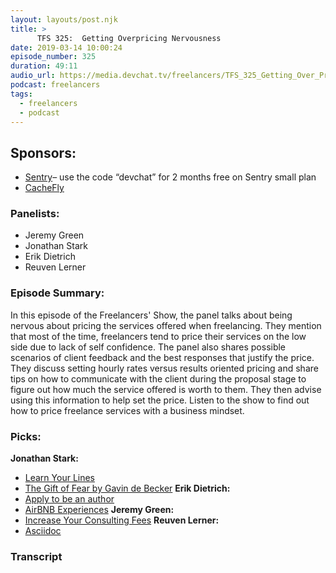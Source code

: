 ```yaml
---
layout: layouts/post.njk
title: >
      TFS 325:  Getting Overpricing Nervousness
date: 2019-03-14 10:00:24
episode_number: 325
duration: 49:11
audio_url: https://media.devchat.tv/freelancers/TFS_325_Getting_Over_Pricing_Nervousness.mp3
podcast: freelancers
tags: 
  - freelancers
  - podcast
---
```


## **Sponsors:**

- [Sentry](http://sentry.io/)– use the code “devchat” for 2 months free&nbsp;on Sentry small plan
- [CacheFly](https://www.cachefly.com/)

### **Panelists:**

- Jeremy Green
- Jonathan Stark
- Erik Dietrich
- Reuven Lerner

### **Episode Summary:**
In this episode of the Freelancers' Show, the panel talks about being nervous about pricing the services offered when freelancing. They mention that most of the time, freelancers tend to price their services on the low side due to lack of self confidence. The panel also shares possible scenarios of client feedback and the best responses that justify the price. They discuss setting hourly rates versus results oriented pricing and share tips on how to communicate with the client during the proposal stage to figure out how much the service offered is worth to them. They then advise using this information to help set the price. Listen to the show to find out how to price freelance services with a business mindset.
### **Picks:**
 **Jonathan Stark:**
- [Learn Your Lines](https://www.jonathanstark.com/pricing)
- [The Gift of Fear by Gavin de Becker](https://www.audible.com/pd/The-Gift-of-Fear-Audiobook/B0728KK4YZ?ds_rl=1262685&ds_rl=1263561&ds_rl=1260658&mkwid=DSAINTTitle_dc&pcrid=239333741509&pmt=b&pkw=&source_code=GO1GBSH07271690CB&cvosrc=ppc%20dynamic%20search.google.634950925&cvo_crid=239333741509&cvo_pid=33581432409&gclid=EAIaIQobChMI-6nX1LD84AIVCoGyCh0ytwpaEAAYASAAEgLejfD_BwE&gclsrc=aw.ds)
**Erik Dietrich:**
- [Apply to be an author](http://hitsubscribe.com/)
- [AirBNB Experiences](http://airbnb.com/)
**Jeremy Green:**
- [Increase Your Consulting Fees](http://increaseyourconsultingfees.com/](http://increaseyourconsultingfees.com/))
**Reuven Lerner:**
- [Asciidoc](http://asciidoc.org/)


### Transcript


